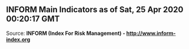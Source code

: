 ## INFORM Main Indicators as of Sat, 25 Apr 2020 00:20:17 GMT

Source: **INFORM (Index For Risk Management) - http://www.inform-index.org**